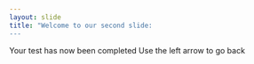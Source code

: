 ```yaml
---
layout: slide
title: "Welcome to our second slide:
---
```

Your test has now been completed
Use the left arrow to go back

